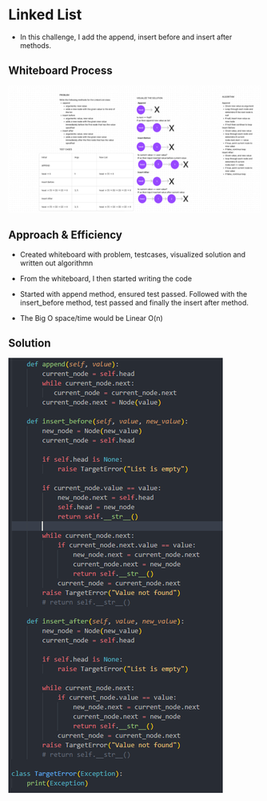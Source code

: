 # Linked List
<!-- Description of the challenge -->

- In this challenge, I add  the append, insert before and insert after methods. 

## Whiteboard Process
<!-- Embedded whiteboard image -->

![WhiteBoard](./whiteboard.png)
## Approach & Efficiency
<!-- What approach did you take? Why? What is the Big O space/time for this approach? -->

- Created whiteboard with problem, testcases, visualized solution and written out algorithmn

- From the whiteboard, I then started writing the code

- Started with append method, ensured test passed. Followed with the insert_before method, test passed and finally the insert after method.

- The Big O space/time would be Linear O(n)

## Solution
<!-- Show how to run your code, and examples of it in action -->

![solution](./solution_code.png)